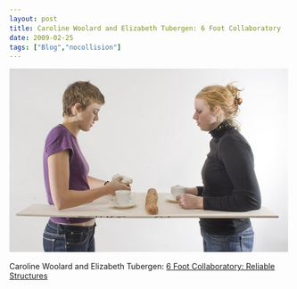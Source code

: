 ```yaml
---
layout: post
title: Caroline Woolard and Elizabeth Tubergen: 6 Foot Collaboratory
date: 2009-02-25
tags: ["Blog","nocollision"]
---
```


![](k3Im6rfOqke6l3lmjDIVXKDso1_500.jpg)  

Caroline Woolard and Elizabeth Tubergen: [6 Foot Collaboratory: Reliable Structures](http://6footcollaboratory.blogspot.com/2007/11/reliable-structures.html)